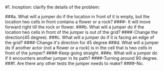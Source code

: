 #1. Inception: clarify the details of the problem:

###a. What will a jumper do if the location in front of it is empty, but the location two cells in front contains a flower or a rock?
####- It will move forward right till the rock or flower.
###b. What will a jumper do if the location two cells in front of the jumper is out of the grid?
####-Change the direction(45 degree).
###c. What will a jumper do if it is facing an edge of the grid?
####-Change it's direction for 45 degree
###d. What will a jumper do if another actor (not a flower or a rock) is in the cell that is two cells in front of the jumper?
####-Keep going straight.
###e. What will a jumper do if it encounters another jumper in its path?
####-Turning around 90 degree.
###f. Are there any other tests the jumper needs to make?
####-No.
